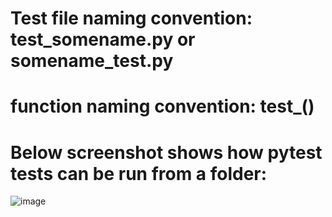 # Test file naming convention: test_somename.py or somename_test.py
# function naming convention: test_<somename>()
# Below screenshot shows how pytest tests can be run from a folder:
![image](https://github.com/user-attachments/assets/80fb09b1-7d3f-458e-928f-9baaff0066b7)
